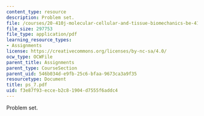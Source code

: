 ```yaml
---
content_type: resource
description: Problem set.
file: /courses/20-410j-molecular-cellular-and-tissue-biomechanics-be-410j-spring-2003/f3e87f93ecceb2c81904d7555f6addc4_ps_7.pdf
file_size: 297753
file_type: application/pdf
learning_resource_types:
- Assignments
license: https://creativecommons.org/licenses/by-nc-sa/4.0/
ocw_type: OCWFile
parent_title: Assignments
parent_type: CourseSection
parent_uid: 546b034d-e9fb-25c6-bfaa-9673ca3a9f35
resourcetype: Document
title: ps_7.pdf
uid: f3e87f93-ecce-b2c8-1904-d7555f6addc4
---
```

Problem set.